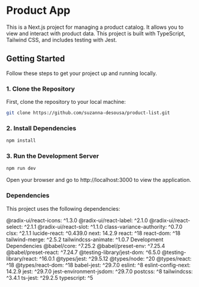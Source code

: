 # Product App

This is a Next.js project for managing a product catalog. It allows you to view and interact with product data. This project is built with TypeScript, Tailwind CSS, and includes testing with Jest.

## Getting Started

Follow these steps to get your project up and running locally.

### 1. Clone the Repository

First, clone the repository to your local machine:

```bash
git clone https://github.com/suzanna-desousa/product-list.git
```
### 2. Install Dependencies

```bash
npm install
```

### 3. Run the Development Server

```bash
npm run dev
```

Open your browser and go to http://localhost:3000 to view the application.

### Dependencies
This project uses the following dependencies:

@radix-ui/react-icons: ^1.3.0
@radix-ui/react-label: ^2.1.0
@radix-ui/react-select: ^2.1.1
@radix-ui/react-slot: ^1.1.0
class-variance-authority: ^0.7.0
clsx: ^2.1.1
lucide-react: ^0.439.0
next: 14.2.9
react: ^18
react-dom: ^18
tailwind-merge: ^2.5.2
tailwindcss-animate: ^1.0.7
Development Dependencies
@babel/core: ^7.25.2
@babel/preset-env: ^7.25.4
@babel/preset-react: ^7.24.7
@testing-library/jest-dom: ^6.5.0
@testing-library/react: ^16.0.1
@types/jest: ^29.5.12
@types/node: ^20
@types/react: ^18
@types/react-dom: ^18
babel-jest: ^29.7.0
eslint: ^8
eslint-config-next: 14.2.9
jest: ^29.7.0
jest-environment-jsdom: ^29.7.0
postcss: ^8
tailwindcss: ^3.4.1
ts-jest: ^29.2.5
typescript: ^5

